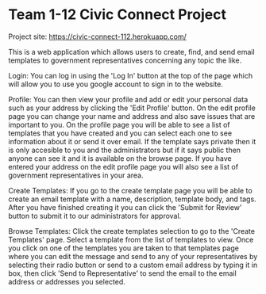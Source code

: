 # Team 1-12 Civic Connect Project

Project site: https://civic-connect-112.herokuapp.com/

This is a web application which allows users to create, find, and send email templates to government representatives concerning any topic the like. 

Login:
You can log in using the 'Log In' button at the top of the page which will allow you to use you google account to sign in to the website.

Profile:
You can then view your profile and add or edit your personal data such as your address by clicking the 'Edit Profile' button.
On the edit profile page you can change your name and address and also save issues that are important to you.
On the profile page you will be able to see a list of templates that you have created and you can select each one to see information about it or send it over email.
If the template says private then it is only accesible to you and the administrators but if it says public then anyone can see it and it is available on the browse page.
If you have entered your address on the edit profile page you will also see a list of government representatives in your area.

Create Templates:
If you go to the create template page you will be able to create an email template with a name, description, template body, and tags.
After you have finished creating it you can click the 'Submit for Review' button to submit it to our administrators for approval.

Browse Templates:
Click the create templates selection to go to the 'Create Templates' page.
Select a template from the list of templates to view.
Once you click on one of the templates you are taken to that templates page where you can edit the message and send to any of your representatives by selecting their radio button or send to a custom email address by typing it in box, then click 'Send to Representative' to send the email to the email address or addresses you selected.
